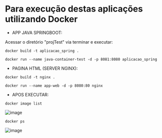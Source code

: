 # Para execução destas aplicações utilizando Docker

* APP JAVA SPRINGBOOT:

Acessar o diretório "projTest" via terminar e executar:

```
docker build -t aplicacao_spring .
```

```
docker run --name java-container-test -d -p 8081:8080 aplicacao_spring 
```

* PAGINA HTML (SERVER NGINX):

```
docker build -t nginx .
```

```
docker run --name app-web -d -p 8080:80 nginx 
```

* APOS EXECUTAR:

```
docker image list
```

![image](https://github.com/aannddrree/ProjectOnlineDocker/assets/8753843/23ee726e-e975-455a-a6d3-04f35eedd3ca)

```
docker ps
```

![image](https://github.com/aannddrree/ProjectOnlineDocker/assets/8753843/d8f13b95-c961-41fc-a458-51325b9a94bd)


